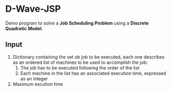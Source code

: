 # D-Wave-JSP
Demo program to solve a **Job Scheduling Problem** using a **Discrete Quadratic Model**.

## Input
1. Dictionary containing the set ob job to be executed, each one describes as an ordered list of machines to be used to accomplish the job:
    1. The job has to be executed following the order of the list
    1. Each machine in the list has an associated execution time, expressed as an integer
1. Maximum excution time


